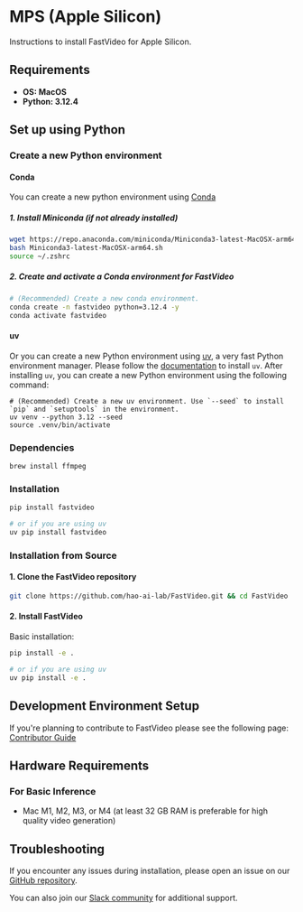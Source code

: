 # MPS (Apple Silicon)

Instructions to install FastVideo for Apple Silicon.

## Requirements

- **OS: MacOS**
- **Python: 3.12.4**

## Set up using Python

### Create a new Python environment

#### Conda

You can create a new python environment using [Conda](https://docs.conda.io/projects/conda/en/stable/user-guide/getting-started.html)

##### 1. Install Miniconda (if not already installed)

```bash
wget https://repo.anaconda.com/miniconda/Miniconda3-latest-MacOSX-arm64.sh
bash Miniconda3-latest-MacOSX-arm64.sh
source ~/.zshrc
```

##### 2. Create and activate a Conda environment for FastVideo

```bash
# (Recommended) Create a new conda environment.
conda create -n fastvideo python=3.12.4 -y
conda activate fastvideo
```



#### uv



Or you can create a new Python environment using [uv](https://docs.astral.sh/uv/), a very fast Python environment manager. Please follow the [documentation](https://docs.astral.sh/uv/#getting-started) to install `uv`. After installing `uv`, you can create a new Python environment using the following command:

```console
# (Recommended) Create a new uv environment. Use `--seed` to install `pip` and `setuptools` in the environment.
uv venv --python 3.12 --seed
source .venv/bin/activate
```

### Dependencies

```
brew install ffmpeg
```

### Installation

```bash
pip install fastvideo

# or if you are using uv
uv pip install fastvideo
```

### Installation from Source

#### 1. Clone the FastVideo repository

```bash
git clone https://github.com/hao-ai-lab/FastVideo.git && cd FastVideo
```

#### 2. Install FastVideo

Basic installation:

```bash
pip install -e .

# or if you are using uv
uv pip install -e .
```

## Development Environment Setup

If you're planning to contribute to FastVideo please see the following page:
[Contributor Guide](#developer-overview)

## Hardware Requirements

### For Basic Inference

- Mac M1, M2, M3, or M4 (at least 32 GB RAM is preferable for high quality video generation)

## Troubleshooting

If you encounter any issues during installation, please open an issue on our [GitHub repository](https://github.com/hao-ai-lab/FastVideo).

You can also join our [Slack community](https://join.slack.com/t/fastvideo/shared_invite/zt-38u6p1jqe-yDI1QJOCEnbtkLoaI5bjZQ) for additional support.
